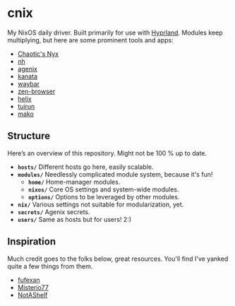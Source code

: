 # cnix

My NixOS daily driver. Built primarily for use with
[Hyprland](https://hyprland.org/). Modules keep multiplying, but here are some
prominent tools and apps:

- [Chaotic's Nyx](https://www.nyx.chaotic.cx/)
- [nh](https://github.com/viperML/nh)
- [agenix](https://github.com/ryantm/agenix)
- [kanata](https://github.com/jtroo/kanata)
- [waybar](https://github.com/Alexays/Waybar)
- [zen-browser](https://github.com/zen-browser/desktop)
- [helix](https://github.com/helix-editor/helix)
- [tuirun](https://git.sr.ht/~canasta/tuirun)
- [mako](https://github.com/emersion/mako)

## Structure

Here’s an overview of this repository. Might not be 100 % up to date.

- **`hosts/`** Different hosts go here, easily scalable.
- **`modules/`** Needlessly complicated module system, because it's fun!
  - **`home/`** Home-manager modules.
  - **`nixos/`** Core OS settings and system-wide modules.
  - **`options/`** Options to be leveraged by other modules.
- **`nix/`** Various settings not suitable for modularization, yet.
- **`secrets/`** Agenix secrets.
- **`users/`** Same as hosts but for users! 2:)

## Inspiration

Much credit goes to the folks below, great resources. You'll find I've yanked
quite a few things from them.

- [fufexan](https://github.com/fufexan/dotfiles.git)
- [Misterio77](https://github.com/Misterio77/nix-config.git)
- [NotAShelf](https://github.com/NotAShelf)
